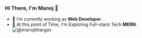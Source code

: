 ### Hi There, I'm Manoj 👋
- 🔭 I’m currently working as **Web Developer**.
- 🌱 At this point of Time, I'm Exploring Full-stack Tech **MERN**.
![@manojbhargav](https://user-images.githubusercontent.com/104900356/166669680-1df0da19-ee36-4dac-98ba-1c83e7775016.jpg)

